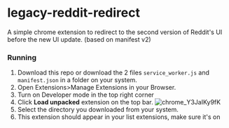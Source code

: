 # legacy-reddit-redirect
A simple chrome extension to redirect to the second version of Reddit's UI before the new UI update. (based on manifest v2)

### Running
1. Download this repo or download the 2 files `service_worker.js` and `manifest.json` in a folder on your system.
2. Open Extensions>Manage Extensions in your Browser.
3. Turn on Developer mode in the top right corner
4. Click **Load unpacked** extension on the top bar.
![chrome_Y3JaIKy9fK](https://github.com/CoolMasterB/legacy-reddit-redirect/assets/76643837/e0c7e6c9-ab3e-43f6-b5d9-5d548c21d0ed)
6. Select the directory you downloaded from your system.
7. This extension should appear in your list extensions, make sure it's on

